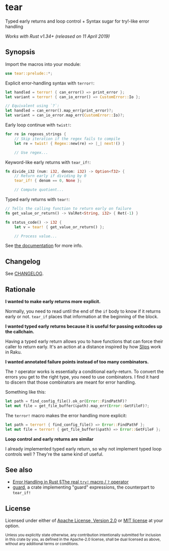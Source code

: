 # tear

Typed early returns and loop control + Syntax sugar for try!-like error handling

*Works with Rust v1.34+ (released on 11 April 2019)*

## Synopsis

Import the macros into your module:
```rust
use tear::prelude::*;
```

Explicit error-handling syntax with `terror!`:
```rust
let handled = terror! { can_error() => print_error };
let variant = terror! { can_io_error() => CustomError::Io };

// Equivalent using `?`:
let handled = can_error().map_err(print_error)?;
let variant = can_io_error.map_err(CustomError::Io)?;
```

Early loop continue with `twist!`:
```rust
for re in regexes_strings {
    // Skip iteration if the regex fails to compile
    let re = twist! { Regex::new(re) => |_| next!() }

    // Use regex...
```

Keyword-like early returns with `tear_if!`:
```rust
fn divide_i32 (num: i32, denom: i32) -> Option<f32> {
    // Return early if dividing by 0
    tear_if! { denom == 0, None };

    // Compute quotient...
```

Typed early returns with `tear!`:
```rust
// Tells the calling function to return early on failure
fn get_value_or_return() -> ValRet<String, i32> { Ret(-1) }

fn status_code() -> i32 {
    let v = tear! { get_value_or_return() };

    // Process value...
```

See [the documentation](https://docs.rs/tear) for more info.

## Changelog

See [CHANGELOG](CHANGELOG.md).

## Rationale

**I wanted to make early returns more explicit.**

Normally, you need to read until the end of the
`if` body to know if it returns early or not. `tear_if` places that information at
the beginning of the block.

**I wanted typed early returns because it is useful for passing exitcodes up the callchain.**

Having a typed early return allows you to have functions that can force their caller
to return early. It's an action at a distance inspired by how
 [Slips](https://docs.raku.org/type/Slip) work in Raku.

**I wanted annotated failure points instead of too many combinators.**

The `?` operator works is essentially a conditional early-return.
To convert the errors you get to the right type, you need to use combinators.
I find it hard to discern that those combinators are meant for error handling.
  
Something like this:
```rust
let path = find_config_file().ok_or(Error::FindPathF)?
let mut file = get_file_buffer(&path).map_err(Error::GetFileF)?;
```

The `terror!` macro makes the error handling more explicit:
```rust
let path = terror! { find_config_file() => Error::FindPathF };
let mut file = terror! { get_file_buffer(&path) => Error::GetFileF };
```

**Loop control and early returns are similar**

I already implemented typed early return, so why not implement typed loop controls well ?
They're the same kind of useful.

## See also

- [Error Handling in Rust §The real `try!` macro / `?` operator][error-handling try]
- [guard](https://docs.rs/crate/guard), a crate implementing "guard" expressions,
  the counterpart to `tear_if!`

[error-handling try]: https://blog.burntsushi.net/rust-error-handling/#the-real-try-macro-operator

## License

Licensed under either of [Apache License, Version 2.0](LICENSE-APACHE)
or [MIT license](LICENSE-MIT) at your option.

<small>Unless you explicitly state otherwise, any contribution intentionally submitted for inclusion
in this crate by you, as defined in the Apache-2.0 license, shall be dual licensed as above,
without any additional terms or conditions.</small>
